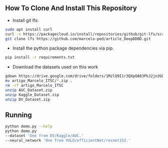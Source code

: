 ## **How To Clone And Install This Repository**
* Install git lfs:
```bash
sudo apt install curl
curl -s https://packagecloud.io/install/repositories/github/git-lfs/script.python.sh | bash
git clone lfs https://github.com/marcelo-ped/article_DeepDDBD.git
```
* Install the python package dependencies via pip.
```bash
pip install -r requirements.txt
```

* Download the datasets used on this work
```bash
gdown https://drive.google.com/drive/folders/1MzlQ9I1r3QXpOA03PkJ2jn3GQ7UhhFcM --folder
mv artigo_Marcelo_ITSC/*.zip .
rm -rf artigo_Marcelo_ITSC
unzip AUC_Dataset.zip
unzip Kaggle_Dataset.zip
unzip DV_Dataset.zip
```
    
## **Running**
```bash
python demo.py --help
python demo.py 
--dataset 'One from DV/Kaggle/AUC.'
--neural_network 'One from VOLO/efficientNet/resnet152.'
```
